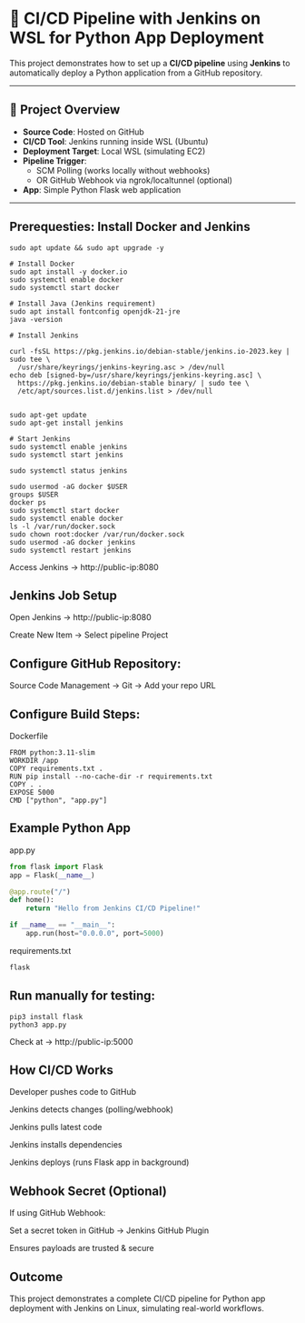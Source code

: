 # 🚀 CI/CD Pipeline with Jenkins on WSL for Python App Deployment

This project demonstrates how to set up a **CI/CD pipeline** using **Jenkins** to automatically deploy a Python application from a GitHub repository.  

---

## 📂 Project Overview
- **Source Code**: Hosted on GitHub
- **CI/CD Tool**: Jenkins running inside WSL (Ubuntu)
- **Deployment Target**: Local WSL (simulating EC2)
- **Pipeline Trigger**: 
  - SCM Polling (works locally without webhooks)
  - OR GitHub Webhook via ngrok/localtunnel (optional)
- **App**: Simple Python Flask web application

---

## Prerequesties: Install Docker and Jenkins

```shell
sudo apt update && sudo apt upgrade -y

# Install Docker
sudo apt install -y docker.io
sudo systemctl enable docker
sudo systemctl start docker

# Install Java (Jenkins requirement)
sudo apt install fontconfig openjdk-21-jre
java -version

# Install Jenkins

curl -fsSL https://pkg.jenkins.io/debian-stable/jenkins.io-2023.key | sudo tee \
  /usr/share/keyrings/jenkins-keyring.asc > /dev/null
echo deb [signed-by=/usr/share/keyrings/jenkins-keyring.asc] \
  https://pkg.jenkins.io/debian-stable binary/ | sudo tee \
  /etc/apt/sources.list.d/jenkins.list > /dev/null


sudo apt-get update
sudo apt-get install jenkins

# Start Jenkins
sudo systemctl enable jenkins
sudo systemctl start jenkins

sudo systemctl status jenkins

sudo usermod -aG docker $USER
groups $USER
docker ps
sudo systemctl start docker
sudo systemctl enable docker
ls -l /var/run/docker.sock
sudo chown root:docker /var/run/docker.sock
sudo usermod -aG docker jenkins
sudo systemctl restart jenkins

```


Access Jenkins → http://public-ip:8080

## Jenkins Job Setup

Open Jenkins → http://public-ip:8080

Create New Item → Select pipeline Project

## Configure GitHub Repository:

Source Code Management → Git → Add your repo URL

## Configure Build Steps:

Dockerfile

```shell
FROM python:3.11-slim
WORKDIR /app
COPY requirements.txt .
RUN pip install --no-cache-dir -r requirements.txt
COPY . .
EXPOSE 5000
CMD ["python", "app.py"]
```

## Example Python App

app.py

```python
from flask import Flask
app = Flask(__name__)

@app.route("/")
def home():
    return "Hello from Jenkins CI/CD Pipeline!"

if __name__ == "__main__":
    app.run(host="0.0.0.0", port=5000)
```


requirements.txt

```txt
flask
```

## Run manually for testing:

```shell
pip3 install flask
python3 app.py
```

Check at → http://public-ip:5000

## How CI/CD Works

Developer pushes code to GitHub

Jenkins detects changes (polling/webhook)

Jenkins pulls latest code

Jenkins installs dependencies

Jenkins deploys (runs Flask app in background)

## Webhook Secret (Optional)

If using GitHub Webhook:

Set a secret token in GitHub → Jenkins GitHub Plugin

Ensures payloads are trusted & secure

## Outcome

This project demonstrates a complete CI/CD pipeline for Python app deployment with Jenkins on Linux, simulating real-world workflows.
